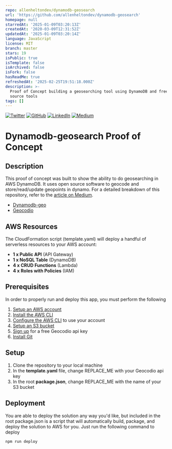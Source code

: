 ```yaml
---
repo: allenheltondev/dynamodb-geosearch
url: 'https://github.com/allenheltondev/dynamodb-geosearch'
homepage: null
starredAt: '2025-01-09T03:20:13Z'
createdAt: '2020-03-09T12:31:52Z'
updatedAt: '2025-01-09T03:20:14Z'
language: JavaScript
license: MIT
branch: master
stars: 19
isPublic: true
isTemplate: false
isArchived: false
isFork: false
hasReadMe: true
refreshedAt: '2025-02-25T19:51:18.000Z'
description: >-
  Proof of Concept building a geosearching tool using DynamoDB and free, open
  source tools
tags: []
---
```


[![Twitter][1.1]][1] [![GitHub][2.1]][2] [![LinkedIn][3.1]][3] [![Medium][4.1]][4]
# Dynamodb-geosearch Proof of Concept #
## Description ##
This proof of concept was built to show the ability to do geosearching in AWS DynamoDB. It uses open source software to geocode and store/read/update geopoints in dynamo. For a detailed breakdown of this repository, refer to the [article on Medium](https://medium.com/better-programming/how-i-built-a-serverless-geo-search-app-with-dynamodb-491879233754).
* [Dynamodb-geo](https://www.npmjs.com/package/dynamodb-geo)
* [Geocodio](geocod.io)

## AWS Resources ##
The CloudFormation script (template.yaml) will deploy a handful of serverless resources to your AWS account:
* **1 x Public API** (API Gateway)
* **1 x NoSQL Table** (DynamoDB)
* **4 x CRUD Functions** (Lambda)
* **4 x Roles with Policies** (IAM)

## Prerequisites ##
In order to properly run and deploy this app, you must perform the following
1. [Setup an AWS account](https://aws.amazon.com/premiumsupport/knowledge-center/create-and-activate-aws-account/)
2. [Install the AWS CLI](https://docs.aws.amazon.com/cli/latest/userguide/install-cliv2.html)
3. [Configure the AWS CLI](https://docs.aws.amazon.com/cli/latest/userguide/cli-chap-configure.html) to use your account
4. [Setup an S3 bucket](https://docs.aws.amazon.com/AmazonS3/latest/user-guide/create-bucket.html)
5. [Sign up](https://dash.geocod.io/register) for a free Geocodio api key
6. [Install Git](https://git-scm.com/downloads)

## Setup ##
1. Clone the repository to your local machine
2. In the **template.yaml** file, change REPLACE_ME with your Geocodio api key
3. In the root **package.json**, change REPLACE_ME with the name of your S3 bucket

## Deployment ##
You are able to deploy the solution any way you'd like, but included in the root package.json is a script that will automatically build, package, and deploy the solution to AWS for you. Just run the following command to deploy
```
npm run deploy
```
[1.1]: http://i.imgur.com/tXSoThF.png
[2.1]: http://i.imgur.com/0o48UoR.png
[3.1]: http://i.imgur.com/lGwB1Hk.png
[4.1]: http://i.imgur.com/BrJQF7t.png

[1]: http://www.twitter.com/allenheltondev
[2]: http://www.github.com/allenheltondev
[3]: https://www.linkedin.com/in/allen-helton-85aa9650/
[4]: https://medium.com/@allen.helton
